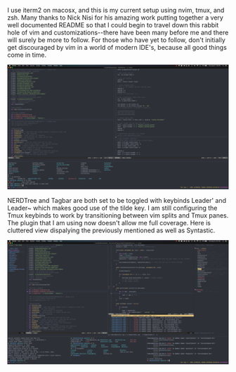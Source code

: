 I use iterm2 on  macosx, and this is my current setup using nvim, tmux, and zsh. Many thanks to 
Nick Nisi for his amazing work putting together a very well documented README so that I could begin to travel down this rabbit hole of vim and customizations--there have been many before me and there will surely be more to follow. For those who have yet to follow, don't initially get discouraged by vim in a world of modern IDE's, because all good things come in time.



![Screenshot](layout.png)

NERDTree and Tagbar are both set to be toggled with keybinds Leader' and Leader~ which makes good use of the tilde key. I am still configuring the Tmux keybinds to work by transitioning between vim splits and Tmux panes. The plugin that I am using now doesn't allow me full coverage. Here is cluttered view dispalying the previously mentioned as well as Syntastic.

![Screenshot](layout1.png)
